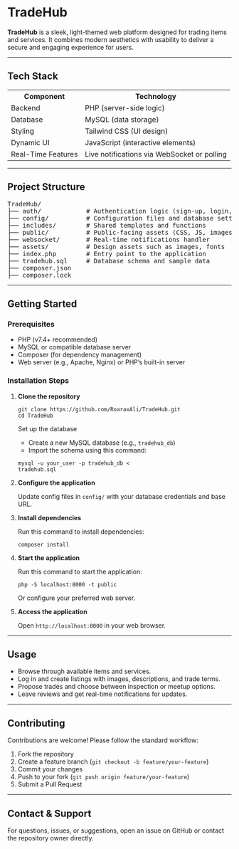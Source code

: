 <h1>TradeHub</h1>
<p><strong>TradeHub</strong> is a sleek, light-themed web platform designed for trading items and services. It combines modern aesthetics with usability to deliver a secure and engaging experience for users.</p>

<hr/>

<h2>Tech Stack</h2>

<table>
    <tr>
        <th>Component</th>
        <th>Technology</th>
    </tr>
    <tr>
        <td>Backend</td>
        <td>PHP (server-side logic)</td>
    </tr>
    <tr>
        <td>Database</td>
        <td>MySQL (data storage)</td>
    </tr>
    <tr>
        <td>Styling</td>
        <td>Tailwind CSS (UI design)</td>
    </tr>
    <tr>
        <td>Dynamic UI</td>
        <td>JavaScript (interactive elements)</td>
    </tr>
    <tr>
        <td>Real-Time Features</td>
        <td>Live notifications via WebSocket or polling</td>
    </tr>
</table>

<hr/>

<h2>Project Structure</h2>
<pre>
TradeHub/
├── auth/            # Authentication logic (sign-up, login, profile)
├── config/          # Configuration files and database settings
├── includes/        # Shared templates and functions
├── public/          # Public-facing assets (CSS, JS, images)
├── websocket/       # Real-time notifications handler
├── assets/          # Design assets such as images, fonts
├── index.php        # Entry point to the application
├── tradehub.sql     # Database schema and sample data
├── composer.json
├── composer.lock
</pre>

<hr/>

<h2>Getting Started</h2>

<h3>Prerequisites</h3>
<ul>
    <li>PHP (v7.4+ recommended)</li>
    <li>MySQL or compatible database server</li>
    <li>Composer (for dependency management)</li>
    <li>Web server (e.g., Apache, Nginx) or PHP’s built-in server</li>
</ul>

<h3>Installation Steps</h3>
<ol>
    <li>
        <strong>Clone the repository</strong>
        <pre><code>git clone https://github.com/RoaraxAli/TradeHub.git
cd TradeHub</code></pre>
    </li>

  Set up the database
    <ul>
        <li>Create a new MySQL database (e.g., <code>tradehub_db</code>)</li>
        <li>Import the schema using this command:</li>
    </ul>
    <pre><code>mysql -u your_user -p tradehub_db < tradehub.sql</code></pre>
</li>

<li>
    <strong>Configure the application</strong>
    <p>Update config files in <code>config/</code> with your database credentials and base URL.</p>
</li>

<li>
    <strong>Install dependencies</strong>
    <p>Run this command to install dependencies:</p>
    <pre><code>composer install</code></pre>
</li>

<li>
    <strong>Start the application</strong>
    <p>Run this command to start the application:</p>
    <pre><code>php -S localhost:8000 -t public</code></pre>
    <p>Or configure your preferred web server.</p>
</li>

<li>
    <strong>Access the application</strong>
    <p>Open <code>http://localhost:8000</code> in your web browser.</p>
</li>

</ol>

<hr/>

<h2>Usage</h2>
<ul>
    <li>Browse through available items and services.</li>
    <li>Log in and create listings with images, descriptions, and trade terms.</li>
    <li>Propose trades and choose between inspection or meetup options.</li>
    <li>Leave reviews and get real-time notifications for updates.</li>
</ul>

<hr/>

<h2>Contributing</h2>
<p>Contributions are welcome! Please follow the standard workflow:</p>

<ol>
    <li>Fork the repository</li>
    <li>Create a feature branch (<code>git checkout -b feature/your-feature</code>)</li>
    <li>Commit your changes</li>
    <li>Push to your fork (<code>git push origin feature/your-feature</code>)</li>
    <li>Submit a Pull Request</li>
</ol>

<hr/>

<h2>Contact & Support</h2>
<p>For questions, issues, or suggestions, open an issue on GitHub or contact the repository owner directly.</p>


